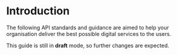 # Introduction

The following API standards and guidance are aimed to help your organisation deliver the best possible digital services to the users.

 This guide is still in **draft** mode, so further changes are expected.

